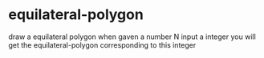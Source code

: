 # equilateral-polygon
draw a equilateral polygon when gaven a number N
input a integer you will get the equilateral-polygon corresponding to this integer
